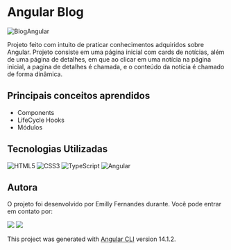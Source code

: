 # Angular Blog

![BlogAngular](https://github.com/emilyfas/angular-blog/assets/115494759/f8bd5d9e-34cd-4a26-8cee-c970210d8b9d)

Projeto feito com intuito de praticar conhecimentos adquiridos sobre Angular. Projeto consiste em uma página inicial com cards de notícias, além de uma página de detalhes, em que ao clicar em uma notícia na página inicial, a pagina de detalhes é chamada, e o conteúdo da notícia é chamado de forma dinâmica.

## Principais conceitos aprendidos
- Components
- LifeCycle Hooks
- Módulos

## Tecnologias Utilizadas
![HTML5](https://img.shields.io/badge/HTML5-E34F26?style=for-the-badge&logo=html5&logoColor=white)
![CSS3](https://img.shields.io/badge/CSS3-1572B6?style=for-the-badge&logo=css3&logoColor=white)
![TypeScript](https://img.shields.io/badge/typescript-%23007ACC.svg?style=for-the-badge&logo=typescript&logoColor=white)
![Angular](https://img.shields.io/badge/angular-%23DD0031.svg?style=for-the-badge&logo=angular&logoColor=white)

## Autora
O projeto foi desenvolvido por Emilly Fernandes durante. Você pode entrar em contato por:

<div>
<a href = "mailto:emilly.fernandesads@gmail.com"><img src="https://img.shields.io/badge/Gmail-D14836?style=for-the-badge&logo=gmail&logoColor=white" target="_blank"></a>
<a href="https://www.linkedin.com/in/emilly-fernandes" target="_blank"><img src="https://img.shields.io/badge/-LinkedIn-%230077B5?style=for-the-badge&logo=linkedin&logoColor=white" target="_blank"></a>   
</div>

This project was generated with [Angular CLI](https://github.com/angular/angular-cli) version 14.1.2.
